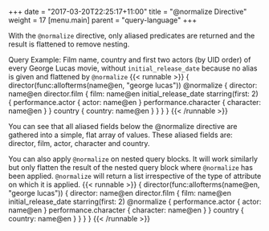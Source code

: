 +++
date = "2017-03-20T22:25:17+11:00"
title = "@normalize Directive"
weight = 17
[menu.main]
    parent = "query-language"
+++

With the `@normalize` directive, only aliased predicates are returned and the result is flattened to remove nesting.

Query Example: Film name, country and first two actors (by UID order) of every George Lucas movie, without `initial_release_date` because no alias is given and flattened by `@normalize`
{{< runnable >}}
{
  director(func:allofterms(name@en, "george lucas")) @normalize {
    director: name@en
    director.film {
      film: name@en
      initial_release_date
      starring(first: 2) {
        performance.actor {
          actor: name@en
        }
        performance.character {
          character: name@en
        }
      }
      country {
        country: name@en
      }
    }
  }
}
{{< /runnable >}}

You can see that all aliased fields below the @normalize directive are gathered into a simple, flat array of values. These aliased fields are: director, film, actor, character and country.

You can also apply `@normalize` on nested query blocks. It will work similarly but only flatten the result of the nested query block where `@normalize` has been applied. `@normalize` will return a list irrespective of the type of attribute on which it is applied.
{{< runnable >}}
{
  director(func:allofterms(name@en, "george lucas")) {
    director: name@en
    director.film {
      film: name@en
      initial_release_date
      starring(first: 2) @normalize {
        performance.actor {
          actor: name@en
        }
        performance.character {
          character: name@en
        }
      }
      country {
        country: name@en
      }
    }
  }
}
{{< /runnable >}}

